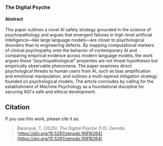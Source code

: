 ### The Digital Psyche

#### Abstract
This paper outlines a novel AI safety strategy grounded in the science of psychopathology and argues that emergent failures in high-level artificial intelligence—like large language models—are closer to psychological disorders than to engineering defects. By mapping computational markers of clinical psychopathy onto the behavior of contemporary AI and comparing empirical evidence across modern language models, the work argues these “psychopathological” properties are not threat hypotheses but empirically observable phenomena. The paper examines direct psychological threats to human users from AI, such as bias amplification and emotional manipulation, and outlines a multi-layered mitigation strategy founded on psychological models. The article concludes by calling for the establishment of Machine Psychology as a foundational discipline for securing AGI's safe and ethical development.

## Citation

If you use this work, please cite it as:

> Baranyuk, T. (2025). *The Digital Psyche* (1.0). Zenodo. [https://doi.org/10.5281/zenodo.16916264](https://doi.org/10.5281/zenodo.16916264)
